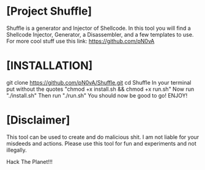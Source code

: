 # [Project Shuffle]

Shuffle is a generator and Injector of Shellcode.
In this tool you will find a Shellcode Injector, Generator, a Disassembler, and a few templates to use.
For more cool stuff use this link: https://github.com/pN0vA
# [INSTALLATION]
git clone https://github.com/pN0vA/Shuffle.git
cd Shuffle
In your terminal put without the quotes "chmod +x install.sh && chmod +x run.sh"
Now run "./install.sh" Then run "./run.sh"
You should now be good to go! ENJOY!

# [Disclaimer]

This tool can be used to create and do malicious shit.
I am not liable for your misdeeds and actions.
Please use this tool for fun and experiments and not illegally.

Hack The Planet!!!
